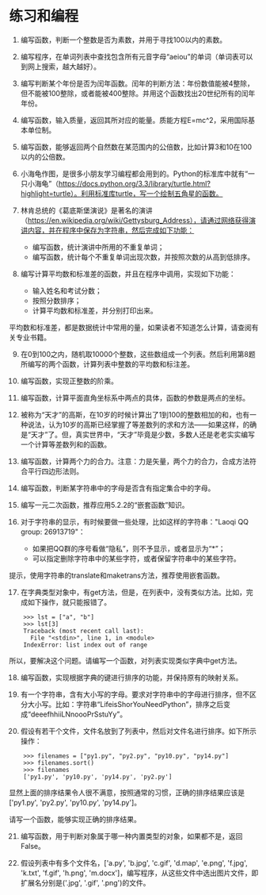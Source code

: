 # 练习和编程

1. 编写函数，判断一个整数是否为素数，并用于寻找100以内的素数。

2. 编写程序，在单词列表中查找包含所有元音字母“aeiou”的单词（单词表可以到网上搜索，越大越好）。

3. 编写判断某个年份是否为闰年函数。闰年的判断方法：年份数值能被4整除，但不能被100整除，或者能被400整除。并用这个函数找出20世纪所有的闰年年份。

4. 编写函数，输入质量，返回其所对应的能量。质能方程E=mc^2，采用国际基本单位制。

5. 编写函数，能够返回两个自然数在某范围内的公倍数，比如计算3和10在100以内的公倍数。

6. 小海龟作图，是很多小朋友学习编程都会用到的。Python的标准库中就有“一只小海龟”（https://docs.python.org/3.3/library/turtle.html?highlight=turtle）。利用标准库turtle，写一个绘制五角星的函数。

7. 林肯总统的《葛底斯堡演说》是著名的演讲（https://en.wikipedia.org/wiki/Gettysburg_Address），请通过网络获得演讲内容，并在程序中保存为字符串，然后完成如下功能：

    - 编写函数，统计演讲中所用的不重复单词；
    - 编写函数，统计每个不重复单词出现次数，并按照次数的从高到低排序。

8. 编写计算平均数和标准差的函数，并且在程序中调用，实现如下功能：

    - 输入姓名和考试分数；
    - 按照分数排序；
    - 计算平均数和标准差，并分别打印出来。

平均数和标准差，都是数据统计中常用的量，如果读者不知道怎么计算，请查阅有关专业书籍。

9. 在0到100之内，随机取10000个整数，这些数组成一个列表。然后利用第8题所编写的两个函数，计算列表中整数的平均数和标注差。

10. 编写函数，实现正整数的阶乘。

11. 编写函数，计算平面直角坐标系中两点的具体，函数的参数是两点的坐标。

12. 被称为“天才”的高斯，在10岁的时候计算出了1到100的整数相加的和，也有一种说法，认为10岁的高斯已经掌握了等差数列的求和方法——如果这样，的确是“天才”了。但，真实世界中，“天才”毕竟是少数，多数人还是老老实实编写一个计算等差数列和的函数。

13. 编写函数，计算两个力的合力。注意：力是矢量，两个力的合力，合成方法符合平行四边形法则。

14. 编写函数，判断某字符串中的字母是否含有指定集合中的字母。

15. 编写一元二次函数，推荐应用5.2.2的“嵌套函数”知识。

16. 对于字符串的显示，有时候要做一些处理，比如这样的字符串："Laoqi QQ group: 26913719"：

    - 如果把QQ群的序号看做“隐私”，则不予显示，或者显示为“*”；
    - 可以指定删除字符串中的某些字符，或者保留字符串中的某些字符。

提示，使用字符串的translate和maketrans方法，推荐使用嵌套函数。

17. 在字典类型对象中，有get方法，但是，在列表中，没有类似方法。比如，完成如下操作，就只能报错了。

```
    >>> lst = ["a", "b"]
    >>> lst[3]
    Traceback (most recent call last):
      File "<stdin>", line 1, in <module>
    IndexError: list index out of range
```

所以，要解决这个问题。请编写一个函数，对列表实现类似字典中get方法。

18. 编写函数，实现根据字典的键进行排序的功能，并保持原有的映射关系。

19. 有一个字符串，含有大小写的字母。要求对字符串中的字母进行排序，但不区分大小写。比如：字符串“LifeisShorYouNeedPython”，排序之后变成“deeefhhiiLNnoooPrSstuYy”。

20. 假设有若干个文件，文件名放到了列表中，然后对文件名进行排序。如下所示操作：

```
    >>> filenames = ["py1.py", "py2.py", "py10.py", "py14.py"]
    >>> filenames.sort()
    >>> filenames
    ['py1.py', 'py10.py', 'py14.py', 'py2.py']
```

显然上面的排序结果令人很不满意，按照通常的习惯，正确的排序结果应该是['py1.py', 'py2.py', 'py10.py', 'py14.py']。

请写一个函数，能够实现正确的排序结果。

21. 编写函数，用于判断对象属于哪一种内置类型的对象，如果都不是，返回False。

22. 假设列表中有多个文件名，['a.py', 'b.jpg', 'c.gif', 'd.map', 'e.png', 'f.jpg', 'k.txt', 'f.gif', 'h.png', 'm.docx']，编写程序，从这些文件中选出图片文件，即扩展名分别是('.jpg', '.gif', '.png')的文件。

